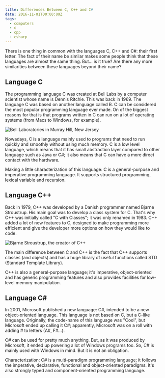 ```yaml
---
title: Differences Between C, C++ and C#
date: 2016-11-01T00:00:00Z
tags:
  - computers
  - c
  - cpp
  - csharp
---
```


There is one thing in common with the languages C, C++ and
C#: their first letter. The fact of their name be similar makes some people
think that these languages are almost the same thing. But… is it true? Are there
any more similarities between these languages beyond their name?

<!--more-->

## Language C

The programming language C was created at Bell Labs by a computer scientist
whose name is Dennis Ritchie. This was back in 1969. The language C was based on
another language called B. C can be considered the most popular programming
language ever made. On of the biggest reasons for that is that programs written
in C can run on a lot of operating systems (from Macs to Windows, for example).

![Bell Laboratories in Murray Hill, New Jersey](cdn:/2016-11-bell-labs "Bell Laboratories in Murray Hill, New Jersey")

Nowadays, C is a language mainly used to programs that need to run quickly and
smoothly without using much memory. C is a low level language, which means that
it has small abstraction layer compared to other language such as Java or C#; it
also means that C can have a more direct contact with the hardware.

Making a little characterization of this language: C is a general-purpose and
imperative programming language. It supports structured programming, lexical
variable and recursion.

## Language C++

Back in 1979, C++ was developed by a Danish programmer named Bjarne Stroustrup.
His main goal was to develop a class system for C. That's why C++ was initially
called "C with Classes"; it was only renamed in 1983. C++ added a lot of new
features to C, designed to make programming more efficient and give the
developer more options on how they would like to code.

![Bjarne Stroustrup, the creator of C++](cdn:/2016-11-bjarne-social "Bjarne Stroustrup, the creator of C++")

The main difference between C and C++ is the fact that C++ supports classes (and
objects) and has a huge library of useful functions called STD (Standard
Template Library).

C++ is also a general-purpose language; it's imperative, object-oriented and has
generic programming features and also provides facilities for low-level memory
manipulation.

## Language C#

In 2001, Microsoft published a new language: C#, intended to be a new
object-oriented language. This language is not based on C, but a C-like
language. Originally, the code-name of this language was "Cool", but Microsoft
ended up calling it C#; apparently, Microsoft was on a roll with adding # to
letters (A#, F#…).

C# can be used for pretty much anything. But, as it was produced by Microsoft,
it ended up powering a lot of Windows programs too. So, C# is mainly used with
Windows in mind. But it is not an obligation.

Characterization: C# is a multi-paradigm programming language; it follows the
imperative, declarative, functional and object-oriented paradigms. It's also
strongly typed and component-oriented programming language.

